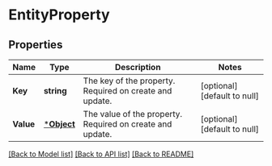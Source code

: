 # EntityProperty

## Properties
Name | Type | Description | Notes
------------ | ------------- | ------------- | -------------
**Key** | **string** | The key of the property. Required on create and update. | [optional] [default to null]
**Value** | [***Object**](.md) | The value of the property. Required on create and update. | [optional] [default to null]

[[Back to Model list]](../README.md#documentation-for-models) [[Back to API list]](../README.md#documentation-for-api-endpoints) [[Back to README]](../README.md)

